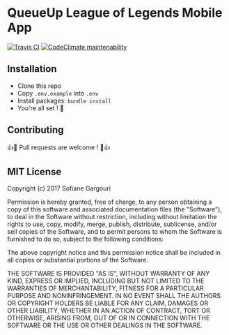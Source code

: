 # QueueUp League of Legends Mobile App

[![Travis CI](https://img.shields.io/travis/queue-up/QueueUp-API.svg?style=flat-square)](https://travis-ci.org/queue-up/QueueUp-API) [![CodeClimate maintenability](https://img.shields.io/codeclimate/maintainability/queue-up/QueueUp-API.svg?style=flat-square)](https://codeclimate.com/github/queue-up/QueueUp-API)

## Installation

- Clone this repo
- Copy `.env.example` into `.env`
- Install packages: `bundle install`
- You're all set ! :tada:

## Contributing

:+1::tada: Pull requests are welcome ! :tada::+1:

## MIT License

Copyright (c) 2017 Sofiane Gargouri

Permission is hereby granted, free of charge, to any person obtaining a copy
of this software and associated documentation files (the "Software"), to deal
in the Software without restriction, including without limitation the rights
to use, copy, modify, merge, publish, distribute, sublicense, and/or sell
copies of the Software, and to permit persons to whom the Software is
furnished to do so, subject to the following conditions:

The above copyright notice and this permission notice shall be included in all
copies or substantial portions of the Software.

THE SOFTWARE IS PROVIDED "AS IS", WITHOUT WARRANTY OF ANY KIND, EXPRESS OR
IMPLIED, INCLUDING BUT NOT LIMITED TO THE WARRANTIES OF MERCHANTABILITY,
FITNESS FOR A PARTICULAR PURPOSE AND NONINFRINGEMENT. IN NO EVENT SHALL THE
AUTHORS OR COPYRIGHT HOLDERS BE LIABLE FOR ANY CLAIM, DAMAGES OR OTHER
LIABILITY, WHETHER IN AN ACTION OF CONTRACT, TORT OR OTHERWISE, ARISING FROM,
OUT OF OR IN CONNECTION WITH THE SOFTWARE OR THE USE OR OTHER DEALINGS IN THE
SOFTWARE.
